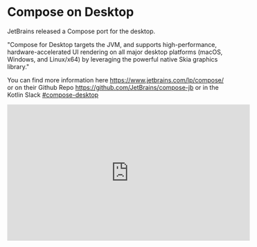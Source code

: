 # Compose on Desktop
JetBrains released a Compose port for the desktop.

"Compose for Desktop targets the JVM, and supports high-performance, hardware-accelerated UI rendering on all major desktop platforms (macOS, Windows, and Linux/x64) by leveraging the powerful native Skia graphics library."

You can find more information here https://www.jetbrains.com/lp/compose/ or on their Github Repo https://github.com/JetBrains/compose-jb or in the Kotlin Slack  [#compose-desktop](https://kotlinlang.slack.com/archives/C01D6HTPATV)

<iframe width="560" height="315" src="https://www.youtube-nocookie.com/embed/ar2Wcr9or_k" title="YouTube video player" frameborder="0" allow="accelerometer; autoplay; clipboard-write; encrypted-media; gyroscope; picture-in-picture" allowfullscreen></iframe>
